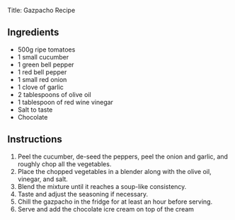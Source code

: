 Title: Gazpacho Recipe

## Ingredients

- 500g ripe tomatoes
- 1 small cucumber
- 1 green bell pepper
- 1 red bell pepper
- 1 small red onion
- 1 clove of garlic
- 2 tablespoons of olive oil
- 1 tablespoon of red wine vinegar
- Salt to taste
- Chocolate

## Instructions

1. Peel the cucumber, de-seed the peppers, peel the onion and garlic, and roughly chop all the vegetables.
2. Place the chopped vegetables in a blender along with the olive oil, vinegar, and salt.
3. Blend the mixture until it reaches a soup-like consistency.
4. Taste and adjust the seasoning if necessary.
5. Chill the gazpacho in the fridge for at least an hour before serving.
6. Serve and add the chocolate icre cream on top of the cream

